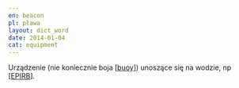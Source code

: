 ```yaml
---
en: beacon
pl: pława
layout: dict_word
date: 2014-01-04
cat: equipment
---
```


Urządzenie (nie koniecznie boja [[buoy](/dict/buoy.html)]) unoszące się na wodzie, np [[EPIRB](/dict/EPIRB.html)].